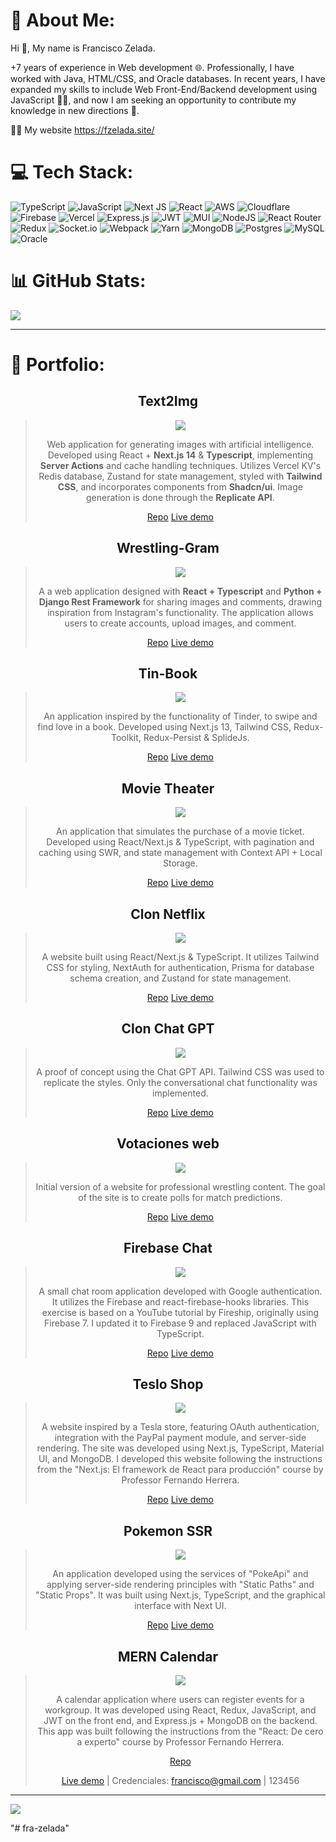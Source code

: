 # 💫 About Me:

Hi 👋, My name is Francisco Zelada.

+7 years of experience in Web development 🌐. Professionally, I have worked with Java, HTML/CSS, and Oracle databases. In recent years, I have expanded my skills to include Web Front-End/Backend development using JavaScript 👨‍💻, and now I am seeking an opportunity to contribute my knowledge in new directions 🚀.

🙋‍♂️ My website https://fzelada.site/

# 💻 Tech Stack:

![TypeScript](https://img.shields.io/badge/typescript-%23007ACC.svg?style=for-the-badge&logo=typescript&logoColor=white) ![JavaScript](https://img.shields.io/badge/javascript-%23323330.svg?style=for-the-badge&logo=javascript&logoColor=%23F7DF1E) ![Next JS](https://img.shields.io/badge/Next-black?style=for-the-badge&logo=next.js&logoColor=white) ![React](https://img.shields.io/badge/react-%2320232a.svg?style=for-the-badge&logo=react&logoColor=%2361DAFB) ![AWS](https://img.shields.io/badge/AWS-%23FF9900.svg?style=for-the-badge&logo=amazon-aws&logoColor=white) ![Cloudflare](https://img.shields.io/badge/Cloudflare-F38020?style=for-the-badge&logo=Cloudflare&logoColor=white) ![Firebase](https://img.shields.io/badge/firebase-%23039BE5.svg?style=for-the-badge&logo=firebase) ![Vercel](https://img.shields.io/badge/vercel-%23000000.svg?style=for-the-badge&logo=vercel&logoColor=white) ![Express.js](https://img.shields.io/badge/express.js-%23404d59.svg?style=for-the-badge&logo=express&logoColor=%2361DAFB) ![JWT](https://img.shields.io/badge/JWT-black?style=for-the-badge&logo=JSON%20web%20tokens) ![MUI](https://img.shields.io/badge/MUI-%230081CB.svg?style=for-the-badge&logo=material-ui&logoColor=white) ![NodeJS](https://img.shields.io/badge/node.js-6DA55F?style=for-the-badge&logo=node.js&logoColor=white) ![React Router](https://img.shields.io/badge/React_Router-CA4245?style=for-the-badge&logo=react-router&logoColor=white) ![Redux](https://img.shields.io/badge/redux-%23593d88.svg?style=for-the-badge&logo=redux&logoColor=white) ![Socket.io](https://img.shields.io/badge/Socket.io-black?style=for-the-badge&logo=socket.io&badgeColor=010101) ![Webpack](https://img.shields.io/badge/webpack-%238DD6F9.svg?style=for-the-badge&logo=webpack&logoColor=black) ![Yarn](https://img.shields.io/badge/yarn-%232C8EBB.svg?style=for-the-badge&logo=yarn&logoColor=white) ![MongoDB](https://img.shields.io/badge/MongoDB-%234ea94b.svg?style=for-the-badge&logo=mongodb&logoColor=white) ![Postgres](https://img.shields.io/badge/postgres-%23316192.svg?style=for-the-badge&logo=postgresql&logoColor=white) ![MySQL](https://img.shields.io/badge/mysql-%2300f.svg?style=for-the-badge&logo=mysql&logoColor=white) ![Oracle](https://img.shields.io/badge/Oracle-F80000?style=for-the-badge&logo=oracle&logoColor=white)

# 📊 GitHub Stats:

![](https://github-readme-stats.vercel.app/api/top-langs/?username=fra-zelada&theme=dark&hide_border=false&include_all_commits=true&count_private=true&layout=compact)

---

# 💼 Portfolio:

<div  style="text-align:center">

## Text2Img

> <p><a href="https://text2img-replicate.vercel.app/" title="Redirect to Text2Img">
> <img
> src="https://res.cloudinary.com/dwvkka6mz/image/upload/v1706815856/captura-text2img_svrq8t.png"></a></p>
>
> Web application for generating images with artificial intelligence. Developed using React + **Next.js 14** & **Typescript**, implementing **Server Actions** and cache handling techniques. Utilizes Vercel KV's Redis database, Zustand for state management, styled with **Tailwind CSS**, and incorporates components from **Shadcn/ui**. Image generation is done through the **Replicate API**.
>
> [Repo](https://github.com/fra-zelada/wrestlingGram)
> [Live demo](https://text2img-replicate.vercel.app/)

## Wrestling-Gram

> <p><a href="https://wrestling-gram.vercel.app/" title="Redirect to Wrestling-Gram">
> <img
> src="https://res.cloudinary.com/dwvkka6mz/image/upload/v1699900036/n51gzklvfdtngqsas3bk.png"></a></p>
>
> A a web application designed with **React + Typescript** and **Python + Django Rest Framework** for sharing images and comments, drawing inspiration from Instagram's functionality. The application allows users to create accounts, upload images, and comment.
>
> [Repo](https://github.com/fra-zelada/wrestlingGram)
> [Live demo](https://tin-book.vercel.app/)

## Tin-Book

> <p><a href="https://tin-book.vercel.app/" title="Redirect to Tin-Book">
> <img
> src="https://res.cloudinary.com/dwvkka6mz/image/upload/v1686605452/tinbook_zmbh4x.png"></a></p>
>
> An application inspired by the functionality of Tinder, to swipe and find love in a book. Developed using Next.js 13, Tailwind CSS, Redux-Toolkit, Redux-Persist & SplideJs.
>
> [Repo](https://github.com/fra-zelada/tin-book)
> [Live demo](https://tin-book.vercel.app/)

## Movie Theater

> <p><a href="https://movie-theater-delta.vercel.app/" title="Redirect to Movie Theater">
> <img
> src="https://res.cloudinary.com/dwvkka6mz/image/upload/v1685126423/movie_uyzu4h.png"></a></p>
>
> An application that simulates the purchase of a movie ticket. Developed using React/Next.js & TypeScript, with pagination and caching using SWR, and state management with Context API + Local Storage.
>
> [Repo](https://github.com/fra-zelada/movie_theater)
> [Live demo](https://movie-theater-delta.vercel.app/)

## Clon Netflix

> <p><a href="https://netflix-clone-eight-tawny.vercel.app/" title="Redirect to Clon Netflix">
> <img
> src="https://res.cloudinary.com/dwvkka6mz/image/upload/v1679001456/github/Dise%C3%B1o_sin_t%C3%ADtulo_10_ll9xrh.png"></a></p>
>
> A website built using React/Next.js & TypeScript. It utilizes Tailwind CSS for styling, NextAuth for authentication, Prisma for database schema creation, and Zustand for state management.
>
> [Repo](https://github.com/fra-zelada/netflix_clone)
> [Live demo](https://netflix-clone-eight-tawny.vercel.app/)

## Clon Chat GPT

> <p><a href="https://clon-chat-gpt-nine.vercel.app/" title="Clon Chat GPT">
> <img
> src="https://res.cloudinary.com/dwvkka6mz/image/upload/v1677861433/clon_chat_vjwthq.png"></a></p>
>
> A proof of concept using the Chat GPT API. Tailwind CSS was used to replicate the styles. Only the conversational chat functionality was implemented.
>
> [Repo](https://github.com/fra-zelada/clon-chat-gpt)
> [Live demo](https://clon-chat-gpt-nine.vercel.app/)

## Votaciones web

> <p><a href="https://adpwebsite-7eii.vercel.app/" title="Redirect to Votaciones web">
> <img
> src="https://res.cloudinary.com/dwvkka6mz/image/upload/v1671228669/adp_zpjbym.png"></a></p>
>
> Initial version of a website for professional wrestling content. The goal of the site is to create polls for match predictions.
>
> [Repo](https://github.com/fra-zelada/adpwebsite)
> [Live demo](https://adpwebsite-7eii.vercel.app/)

## Firebase Chat

> <p><a href="https://react-firebase-v9-chat.vercel.app/" title="Redirect to Firebase Chat">
> <img
> src="https://res.cloudinary.com/dwvkka6mz/image/upload/v1671228926/chat_jwdaog.png"></a></p>
>
> A small chat room application developed with Google authentication. It utilizes the Firebase and react-firebase-hooks libraries. This exercise is based on a YouTube tutorial by Fireship, originally using Firebase 7. I updated it to Firebase 9 and replaced JavaScript with TypeScript.
>
> [Repo](https://github.com/fra-zelada/react-firebase-v9-chat)
> [Live demo](https://react-firebase-v9-chat.vercel.app/)

## Teslo Shop

> <p><a href="https://next-teslo-shop-eight.vercel.app/" title="Redirect to Teslo Shop">
> <img
> src="https://res.cloudinary.com/dwvkka6mz/image/upload/v1671229222/teslo_jbftas.png"></a></p>
>
> A website inspired by a Tesla store, featuring OAuth authentication, integration with the PayPal payment module, and server-side rendering. The site was developed using Next.js, TypeScript, Material UI, and MongoDB. I developed this website following the instructions from the "Next.js: El framework de React para producción" course by Professor Fernando Herrera.
>
> [Repo](https://github.com/fra-zelada/next-teslo-shop/tree/main)
> [Live demo](https://next-teslo-shop-eight.vercel.app/)

## Pokemon SSR

> <p><a href="https://next-vercel-pokemon-static.vercel.app/" title="Redirect to Pokemon SSR">
> <img
> src="https://res.cloudinary.com/dwvkka6mz/image/upload/v1671229352/poke_x6c2vm.png"></a></p>
>
> An application developed using the services of "PokeApi" and applying server-side rendering principles with "Static Paths" and "Static Props". It was built using Next.js, TypeScript, and the graphical interface with Next UI.
>
> [Repo](https://github.com/fra-zelada/next-vercel-pokemon-static/tree/main)
> [Live demo](https://next-vercel-pokemon-static.vercel.app/)

## MERN Calendar

> <p><a href="https://mern-calendar-blond.vercel.app/" title="Redirect to MERN Calendar">
> <img
> src="https://res.cloudinary.com/dwvkka6mz/image/upload/v1671229119/mern_hs0jzi.png"></a></p>
>
> A calendar application where users can register events for a workgroup. It was developed using React, Redux, JavaScript, and JWT on the front end, and Express.js + MongoDB on the backend. This app was built following the instructions from the "React: De cero a experto" course by Professor Fernando Herrera.
>
> [Repo](https://github.com/fra-zelada/mern-calendar)
>
> [Live demo](https://mern-calendar-blond.vercel.app/) | Credenciales: francisco@gmail.com | 123456




</div>

---

[![](https://visitcount.itsvg.in/api?id=fra-zelada&icon=0&color=0)](https://visitcount.itsvg.in)

<!-- Proudly created with GPRM ( https://gprm.itsvg.in ) -->
"# fra-zelada"

